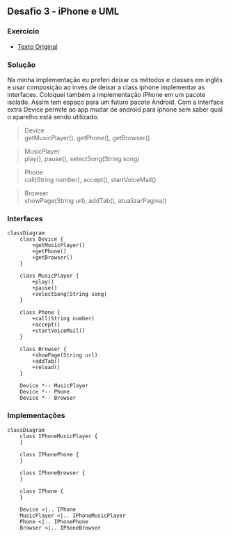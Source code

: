 ## Desafio 3 - iPhone e UML

### Exercício

- [Texto Original](Original%20README.md)

### Solução

Na minha implementação eu preferi deixar os métodos e classes em inglês e usar composição ao invés de deixar a class iphone implementar as interfaces.
Coloquei também a implementação iPhone em um pacote isolado. Assim tem espaço para um futuro pacote Android. Com a interface extra Device permite ao app mudar de android para iphone sem saber qual o aparelho está sendo utilizado.

> Device\
  getMusicPlayer(), getPhone(), getBrowser()

> MusicPlayer\
  play(), pause(), selectSong(String song)

> Phone\
  call(String number), accept(), startVoiceMail()

> Browser\
  showPage(String url), addTab(), atualizarPagina()


### Interfaces

```mermaid
classDiagram
    class Device {
        +getMusicPlayer()
        +getPhone()
        +getBrowser()
    }
    
    class MusicPlayer {
        +play()
        +pause()
        +selectSong(String song)
    }

    class Phone {
        +call(String number)
        +accept()
        +startVoiceMail()
    }

    class Browser {
        +showPage(String url)
        +addTab()
        +reload()
    }

    Device *-- MusicPlayer
    Device *-- Phone
    Device *-- Browser
```

### Implementações

```mermaid
classDiagram
    class IPhoneMusicPlayer {
    }

    class IPhonePhone {
    }

    class IPhoneBrowser {
    }

    class IPhone {
    }

    Device <|.. IPhone
    MusicPlayer <|.. IPhoneMusicPlayer
    Phone <|.. IPhonePhone
    Browser <|.. IPhoneBrowser
```